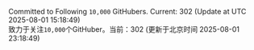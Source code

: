 Committed to Following `10,000` GitHubers. Current: <!-- FOLLOWING_COUNT -->302<!-- FOLLOWING_COUNT --> (Update at UTC <!-- LAST_UPDATED -->2025-08-01 15:18:49<!-- LAST_UPDATED -->)<br>
致力于关注`10,000`个GitHuber。当前：<!-- FOLLOWING_COUNT -->302<!-- FOLLOWING_COUNT --> (更新于北京时间 <!-- LAST_UPDATED_CST -->2025-08-01 23:18:49<!-- LAST_UPDATED_CST -->)
